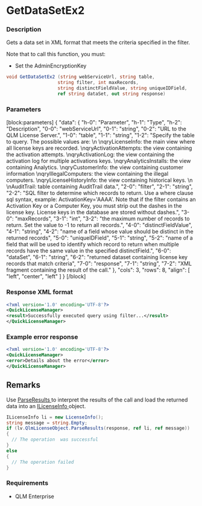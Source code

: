 # GetDataSetEx2

### Description

Gets a data set in XML format that meets the criteria specified in the filter.

Note that to call this function, you must:

* Set the AdminEncryptionKey

```c#
void GetDataSetEx2 (string webServiceUrl, string table, 
                   string filter, int maxRecords, 
                   string distinctFieldValue, string uniqueIDField, 
                   ref string dataSet, out string response)
```

### Parameters

\[block:parameters] { "data": { "h-0": "Parameter", "h-1": "Type", "h-2": "Description", "0-0": "webServiceUrl", "0-1": "string", "0-2": "URL to the QLM License Server.", "1-0": "table", "1-1": "string", "1-2": "Specify the table to query. The possible values are: \n \nqryLicenseInfo: the main view where all license keys are recorded. \nqryActivationAttempts: the view containing the activation attempts. \nqryActivationLog: the view containing the activation log for multiple activations keys. \nqryAnalyticsInstalls: the view containing Analytics. \nqryCustomerInfo: the view containing customer information \nqryIllegalComputers: the view containing the illegal computers. \nqryLicenseHistoryInfo: the view containing historical keys. \n \nAuditTrail: table containing AuditTrail data.", "2-0": "filter", "2-1": "string", "2-2": "SQL filter to determine which records to return. Use a where clause sql syntax, example: ActivationKey='AAAA'. Note that if the filter contains an Activation Key or a Computer Key, you must strip out the dashes in the license key. License keys in the database are stored without dashes.", "3-0": "maxRecords", "3-1": "int", "3-2": "the maximum number of records to return. Set the value to -1 to return all records.", "4-0": "distinctFieldValue", "4-1": "string", "4-2": "name of a field whose value should be distinct in the returned records", "5-0": "uniqueIDField", "5-1": "string", "5-2": "name of a field that will be used to identify which record to return when multiple records have the same value in the specified distinctField.", "6-0": "dataSet", "6-1": "string", "6-2": "returned dataset containing license key records that match criteria", "7-0": "response", "7-1": "string", "7-2": "XML fragment containing the result of the call." }, "cols": 3, "rows": 8, "align": \[ "left", "center", "left" ] } \[/block]

### Response XML format

```xml
<?xml version='1.0' encoding='UTF-8'?>
<QuickLicenseManager>
<result>Successfully executed query using filter...</result>
</QuickLicenseManager>
```

### Example error response

```xml
<?xml version='1.0' encoding='UTF-8'?>
<QuickLicenseManager>
<error>Details about the error</error>
</QuickLicenseManager>
```

## Remarks

Use [ParseResults ](https://soraco.readme.io/reference/parseresults)to interpret the results of the call and load the returned data into an [ILicenseInfo ](https://soraco.readme.io/reference/ilicenseinfo)object.

```c#
ILicenseInfo li = new LicenseInfo();
string message = string.Empty;
if (lv.QlmLicenseObject.ParseResults(response, ref li, ref message))
{
  // The operation  was successful	
}
else
{
  // The operation failed
}
```

### Requirements

* QLM Enterprise
